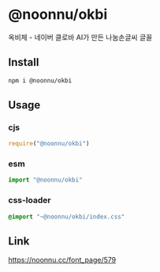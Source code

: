 # @noonnu/okbi
옥비체 - 네이버 클로바 AI가 만든 나눔손글씨 글꼴

## Install
```sh
npm i @noonnu/okbi
```
## Usage
### cjs
```js
require("@noonnu/okbi")
```
### esm
```js
import "@noonnu/okbi"
```
### css-loader
```css
@import "~@noonnu/okbi/index.css"
```

## Link
https://noonnu.cc/font_page/579